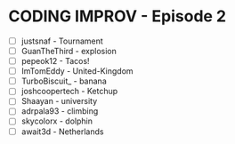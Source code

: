 # CODING IMPROV - Episode 2

* [ ] justsnaf - Tournament
* [ ] GuanTheThird - explosion
* [ ] pepeok12 - Tacos!
* [ ] ImTomEddy - United-Kingdom
* [ ] TurboBiscuit_ - banana
* [ ] joshcoopertech - Ketchup
* [ ] Shaayan - university
* [ ] adrpala93 - climbing
* [ ] skycolorx - dolphin
* [ ] await3d - Netherlands
